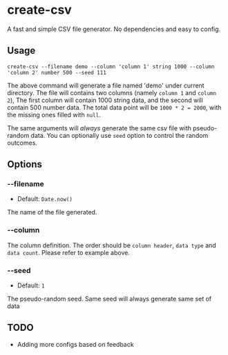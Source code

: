 # create-csv

A fast and simple CSV file generator. No dependencies and easy to config.

## Usage

`create-csv --filename demo --column 'column 1' string 1000 --column 'column 2' number 500 --seed 111`

The above command will generate a file named 'demo' under current directory. The file will contains two columns (namely `column 1` and `column 2`), The first column will contain 1000 string data, and the second will contain 500 number data. The total data point will be `1000 * 2 = 2000`, with the missing ones filled with `null`.

The same arguments will *always* generate the same csv file with pseudo-random data. You can optionally use `seed` option to control the random outcomes.

## Options

### --filename

* Default: `Date.now()`

The name of the file generated.

### --column

The column definition. The order should be `column header`, `data type` and `data count`. Please refer to example above.

### --seed

* Default: `1`

The pseudo-random seed. Same seed will always generate same set of data

## TODO

* Adding more configs based on feedback